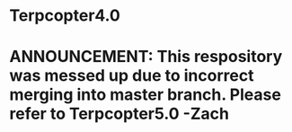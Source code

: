 # Terpcopter4.0

# ANNOUNCEMENT: This respository was messed up due to incorrect merging into master branch. Please refer to Terpcopter5.0 -Zach
